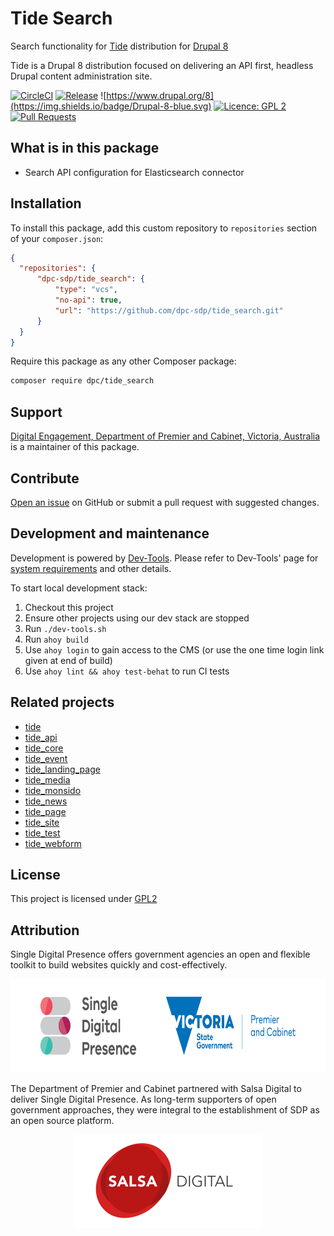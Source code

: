 # Tide Search
Search functionality for [Tide](https://github.com/dpc-sdp/tide) distribution for [Drupal 8](https://github.com/dpc-sdp)

Tide is a Drupal 8 distribution focused on delivering an API first, headless Drupal content administration site.

[![CircleCI](https://circleci.com/gh/dpc-sdp/tide_search.svg?style=shield&circle-token=2a0e49166724ac193636fba5b458024e00342dce)](https://circleci.com/gh/dpc-sdp/tide_search)
[![Release](https://img.shields.io/github/release/dpc-sdp/tide_search.svg)](https://github.com/dpc-sdp/tide_search/releases/latest)
![https://www.drupal.org/8](https://img.shields.io/badge/Drupal-8-blue.svg)
[![Licence: GPL 2](https://img.shields.io/badge/licence-GPL2-blue.svg)](https://github.com/dpc-sdp/tide_search/blob/master/LICENSE.txt)
[![Pull Requests](https://img.shields.io/github/issues-pr/dpc-sdp/tide_page.svg)](https://github.com/dpc-sdp/tide_search/pulls)

## What is in this package
- Search API configuration for Elasticsearch connector

## Installation
To install this package, add this custom repository to `repositories` section of
your `composer.json`:

```json
{
  "repositories": {
      "dpc-sdp/tide_search": {
          "type": "vcs",
          "no-api": true,
          "url": "https://github.com/dpc-sdp/tide_search.git"
      }
  }
}
```

Require this package as any other Composer package:
```bash
composer require dpc/tide_search
```

## Support
[Digital Engagement, Department of Premier and Cabinet, Victoria, Australia](https://github.com/dpc-sdp)
is a maintainer of this package.

## Contribute
[Open an issue](https://github.com/dpc-sdp) on GitHub or submit a pull request with suggested changes.

## Development and maintenance
Development is powered by [Dev-Tools](https://github.com/dpc-sdp/dev-tools). Please refer to Dev-Tools'
page for [system requirements](https://github.com/dpc-sdp/dev-tools/#prerequisites) and other details.

To start local development stack:
1. Checkout this project
2. Ensure other projects using our dev stack are stopped
3. Run `./dev-tools.sh`
4. Run `ahoy build`
5. Use `ahoy login` to gain access to the CMS (or use the one time login link given at end of build)
6. Use `ahoy lint && ahoy test-behat` to run CI tests

## Related projects
- [tide](https://github.com/dpc-sdp/tide)
- [tide_api](https://github.com/dpc-sdp/tide_api)
- [tide_core](https://github.com/dpc-sdp/tide_core)
- [tide_event](https://github.com/dpc-sdp/tide_event)
- [tide_landing_page](https://github.com/dpc-sdp/tide_landing_page)
- [tide_media](https://github.com/dpc-sdp/tide_media)
- [tide_monsido](https://github.com/dpc-sdp/tide_monsido)
- [tide_news](https://github.com/dpc-sdp/tide_news)
- [tide_page](https://github.com/dpc-sdp/tide_page)
- [tide_site](https://github.com/dpc-sdp/tide_site)
- [tide_test](https://github.com/dpc-sdp/tide_test)
- [tide_webform](https://github.com/dpc-sdp/tide_webform)

## License
This project is licensed under [GPL2](https://github.com/dpc-sdp/tide_search/blob/master/LICENSE.txt)

## Attribution
Single Digital Presence offers government agencies an open and flexible toolkit to build websites quickly and cost-effectively.
<p align="center"><a href="https://www.vic.gov.au/what-single-digital-presence-offers" target="_blank"><img src="docs/SDP_Logo_VicGov_RGB.jpg" alt="SDP logo" height="150"></a></p>

The Department of Premier and Cabinet partnered with Salsa Digital to deliver Single Digital Presence. As long-term supporters of open government approaches, they were integral to the establishment of SDP as an open source platform.
<p align="center"><a href="https://salsadigital.com.au/" target="_blank"><img src="docs/Salsa.png" alt="Salsa logo" height="150"></a></p>
